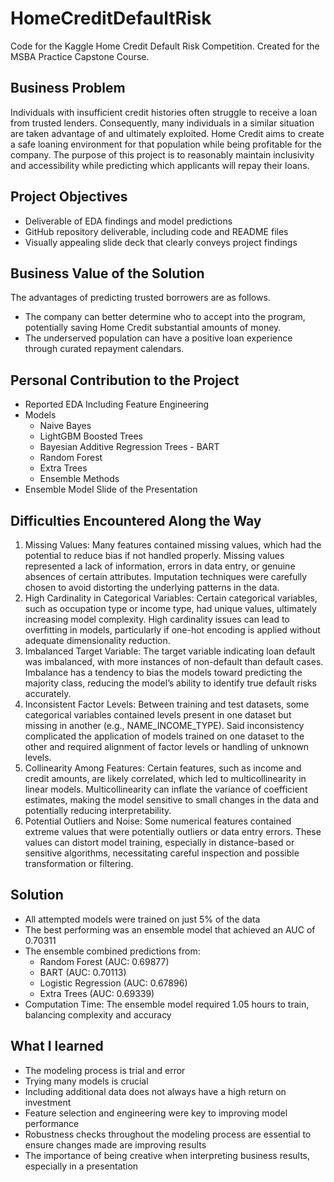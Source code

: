 # HomeCreditDefaultRisk
Code for the Kaggle Home Credit Default Risk Competition. Created for the MSBA Practice Capstone Course.

## Business Problem
Individuals with insufficient credit histories often struggle to receive a loan from trusted lenders. Consequently, many individuals in a similar situation are taken advantage of and ultimately exploited. Home Credit aims to create a safe loaning environment for that population while being profitable for the company. The purpose of this project is to reasonably maintain inclusivity and accessibility while predicting which applicants will repay their loans. 

## Project Objectives
<ul>
<li>Deliverable of EDA findings and model predictions
<li>GitHub repository deliverable, including code and README files
<li> Visually appealing slide deck that clearly conveys project findings </ul>

## Business Value of the Solution
The advantages of predicting trusted borrowers are as follows.
<ul>
<li>The company can better determine who to accept into the program, potentially saving Home Credit substantial amounts of money.
<li> The underserved population can have a positive loan experience through curated repayment calendars.</ul>
  
## Personal Contribution to the Project
<ul>
<li>Reported EDA Including Feature Engineering 
<li>Models <ul>
  <li>Naive Bayes
  <li>LightGBM Boosted Trees
  <li>Bayesian Additive Regression Trees - BART
  <li>Random Forest
  <li>Extra Trees
  <li>Ensemble Methods</ul>
<li> Ensemble Model Slide of the Presentation </ul>

  
## Difficulties Encountered Along the Way
  1.    Missing Values: Many features contained missing values, which had the potential to reduce bias if not handled properly. Missing values represented a lack of information, errors in data entry, or genuine absences of certain attributes. Imputation techniques were carefully chosen to avoid distorting the underlying patterns in the data.
  2.    High Cardinality in Categorical Variables: Certain categorical variables, such as occupation type or income type, had unique values, ultimately increasing model complexity. High cardinality issues can lead to overfitting in models, particularly if one-hot encoding is applied without adequate dimensionality reduction.  
  3.    Imbalanced Target Variable: The target variable indicating loan default was imbalanced, with more instances of non-default than default cases. Imbalance has a tendency to bias the models toward predicting the majority class, reducing the model’s ability to identify true default risks accurately.
  4.    Inconsistent Factor Levels: Between training and test datasets, some categorical variables contained levels present in one dataset but missing in another (e.g., NAME_INCOME_TYPE). Said inconsistency complicated the application of models trained on one dataset to the other and required alignment of factor levels or handling of unknown levels.
  5.    Collinearity Among Features: Certain features, such as income and credit amounts, are likely correlated, which led to multicollinearity in linear models. Multicollinearity can inflate the variance of coefficient estimates, making the model sensitive to small changes in the data and potentially reducing interpretability.
  6.    Potential Outliers and Noise: Some numerical features contained extreme values that were potentially outliers or data entry errors. These values can distort model training, especially in distance-based or sensitive algorithms, necessitating careful inspection and possible transformation or filtering.

## Solution
<ul>
<li>All attempted models were trained on just 5% of the data
<li>The best performing was an ensemble model that achieved an AUC of 0.70311
<li>The ensemble combined predictions from: <ul>
<li>Random Forest (AUC: 0.69877)
<li>BART (AUC: 0.70113)
<li>Logistic Regression (AUC: 0.67896)
<li>Extra Trees (AUC: 0.69339)</ul>
<li>Computation Time: The ensemble model required 1.05 hours to train, balancing complexity and accuracy
</ul>

## What I learned
<ul>
<li>The modeling process is trial and error
<li>Trying many models is crucial
<li>Including additional data does not always have a high return on investment
<li>Feature selection and engineering were key to improving model performance
<li>Robustness checks throughout the modeling process are essential to ensure changes made are improving results
<li>The importance of being creative when interpreting business results, especially in a presentation 
</ul>

